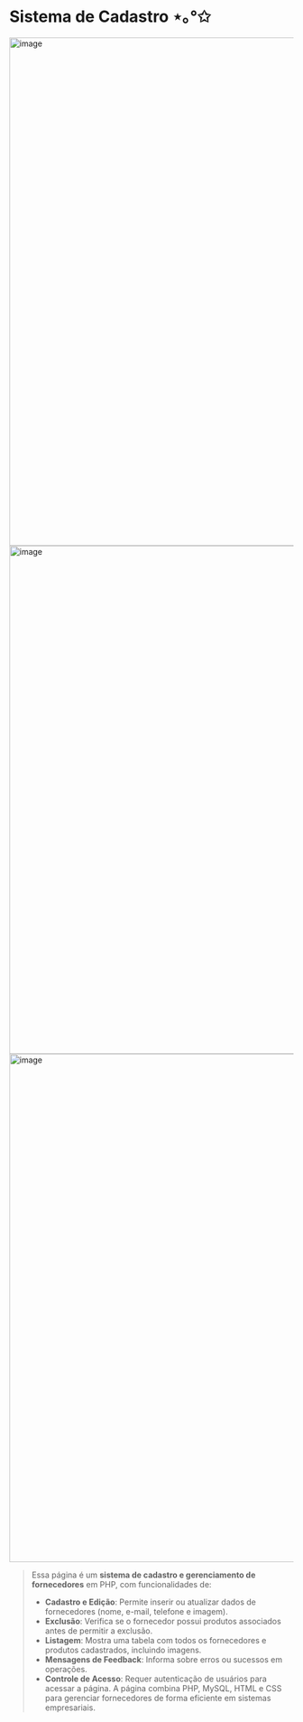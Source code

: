 # Sistema de Cadastro  ⋆｡°✩
<img width="900" alt="image" src="https://github.com/user-attachments/assets/8d432fb5-3816-4e23-aa40-aa1b3c1139ff">
<img width="900" alt="image" src="https://github.com/user-attachments/assets/a0b89448-0994-491b-bc73-e6c243d2689f">
<img width="900" alt="image" src="https://github.com/user-attachments/assets/74a78eee-f3a5-402b-b52c-5f2f20d5afd1">

>Essa página é um **sistema de cadastro e gerenciamento de fornecedores** em PHP, com funcionalidades de:
>- **Cadastro e Edição**: Permite inserir ou atualizar dados de fornecedores (nome, e-mail, telefone e imagem).
>- **Exclusão**: Verifica se o fornecedor possui produtos associados antes de permitir a exclusão.
>- **Listagem**: Mostra uma tabela com todos os fornecedores e produtos cadastrados, incluindo imagens.
>- **Mensagens de Feedback**: Informa sobre erros ou sucessos em operações.
>- **Controle de Acesso**: Requer autenticação de usuários para acessar a página.
>A página combina PHP, MySQL, HTML e CSS para gerenciar fornecedores de forma eficiente em sistemas empresariais.
